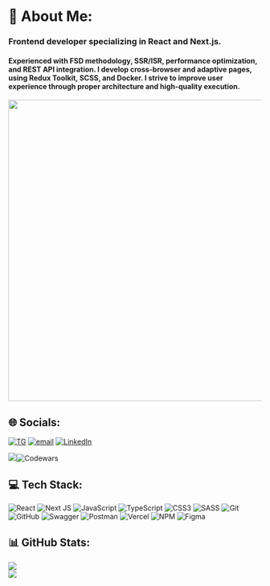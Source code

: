 # 💫 About Me:
###  Frontend developer specializing in React and Next.js. 
#### Experienced with FSD methodology, SSR/ISR, performance optimization, and REST API integration. I develop cross-browser and adaptive pages, using Redux Toolkit, SCSS, and Docker. I strive to improve user experience through proper architecture and high-quality execution.

<p align='center'><img src="https://media2.giphy.com/media/v1.Y2lkPTc5MGI3NjExMTNncDJrM3J0Z2RjYXRiNXg5YzFxdzhrMnh3NXBxcm1xcTlxcHNjNiZlcD12MV9pbnRlcm5hbF9naWZfYnlfaWQmY3Q9Zw/LSTae7PbrqiEj9Byor/giphy.gif" width ="600"></p>

## 🌐 Socials:
[![TG](https://img.shields.io/badge/Telegram-2CA5E0?style=flat-squeare&logo=telegram&logoColor=white)](https://t.me/Stone_Zol) 
[![email](https://img.shields.io/badge/Email-D14836?logo=gmail&logoColor=white)](mailto:shcherbakov.mikhail.dev@yandex.com) 
[![LinkedIn](https://custom-icon-badges.demolab.com/badge/LinkedIn-0A66C2?logo=linkedin-white&logoColor=fff)](https://www.linkedin.com/in/stonezol/)

![](https://komarev.com/ghpvc/?username=StoneZol)![Codewars](https://www.codewars.com/users/StoneZol/badges/micro)

## 💻 Tech Stack:
![React](https://img.shields.io/badge/react-%2320232a.svg?style=flat-square&logo=react&logoColor=%2361DAFB) 
![Next JS](https://img.shields.io/badge/Next-black?style=flat-square&logo=next.js&logoColor=white) 
![JavaScript](https://img.shields.io/badge/javascript-%23323330.svg?style=flat-square&logo=javascript&logoColor=%23F7DF1E) 
![TypeScript](https://img.shields.io/badge/typescript-%23007ACC.svg?style=flat-square&logo=typescript&logoColor=white) 
![CSS3](https://img.shields.io/badge/css3-%231572B6.svg?style=flat-square&logo=css3&logoColor=whit)
![SASS](https://img.shields.io/badge/SASS-CC6699?style=flat&logo=SASS&logoColor=white)
![Git](https://img.shields.io/badge/git-%23F05033.svg?style=flat-square&logo=git&logoColor=white) 
![GitHub](https://img.shields.io/badge/github-%23121011.svg?style=flat-square&logo=github&logoColor=white) 
![Swagger](https://img.shields.io/badge/-Swagger-%23Clojure?style=flat-square&logo=swagger&logoColor=white) 
![Postman](https://img.shields.io/badge/Postman-FF6C37?style=flat-square&logo=postman&logoColor=white) 
![Vercel](https://img.shields.io/badge/vercel-%23000000.svg?style=flat-square&logo=vercel&logoColor=white) 
![NPM](https://img.shields.io/badge/NPM-%23CB3837.svg?style=flat-square&logo=npm&logoColor=white)
![Figma](https://img.shields.io/badge/figma-%23F24E1E.svg?style=flat-square&logo=figma&logoColor=white) 
## 📊 GitHub Stats:
![](https://github-readme-streak-stats.herokuapp.com/?user=StoneZol&theme=github_dark&hide_border=true)<br/>
![](https://github-readme-stats.vercel.app/api/top-langs/?username=StoneZol&theme=github_dark&hide_border=true&include_all_commits=true&count_private=false&layout=compact)
